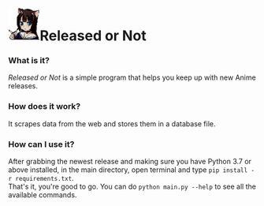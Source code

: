 <img align="left" width="64px" src="/src/neko.png" />

# Released or Not

### What is it?
*Released or Not* is a simple program that helps you keep up with new Anime releases.

### How does it work?
It scrapes data from the web and stores them in a database file.  

### How can I use it?
After grabbing the newest release and making sure you have Python 3.7 or above installed, in the main directory, open terminal and type `pip install -r requirements.txt`.  
That's it, you're good to go. You can do `python main.py --help` to see all the available commands.  
